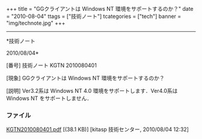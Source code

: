 ﻿+++
title = "GGクライアントは Windows NT 環境をサポートするのか？"
date = "2010-08-04"
ttags = ["技術ノート"]
tcategories = ["tech"]
banner = "img/technote.jpg"
+++

-----------------------------------------------------------------------------------------------------------------------------

*技術ノート

2010/08/04*


[番号]
技術ノート KGTN 2010080401

[現象]
GGクライアントは Windows NT 環境をサポートするのか？

[説明]
Ver3.2系は Windows NT 4.0 環境をサポートします．Ver4.0系は Windows NT
をサポートしません．


### ファイル

 
 


[KGTN2010080401.pdf](http://techreport.kitasp.net/attachments/download/257/KGTN2010080401.pdf)
 [(38.1 KB)] [kitasp 技術センター, 2010/08/04
12:32]


 


 

